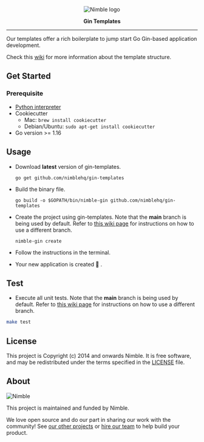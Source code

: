 <p align="center">
  <img alt="Nimble logo" src="https://assets.nimblehq.co/logo/light/logo-light-text-320.png" />
</p>

<p align="center">
  <strong>Gin Templates</strong>
</p>

---

Our templates offer a rich boilerplate to jump start Go Gin-based application development.

Check this [wiki](https://github.com/nimblehq/gin-templates/wiki/Directories) for more information about the template structure.

## Get Started

### Prerequisite

- [Python interpreter](https://docs.python.org/3/using/index.html)
- Cookiecutter
  - Mac: `brew install cookiecutter`
  - Debian/Ubuntu: `sudo apt-get install cookiecutter`
- Go version >= 1.16

## Usage

- Download **latest** version of gin-templates.
  ```
  go get github.com/nimblehq/gin-templates
  ```

- Build the binary file.
  ```
  go build -o $GOPATH/bin/nimble-gin github.com/nimblehq/gin-templates
  ```

- Create the project using gin-templates. Note that the **main** branch is being used by default. Refer to [this wiki page](https://github.com/nimblehq/gin-templates/wiki/Commands) for instructions on how to use a different branch.
  ```
  nimble-gin create
  ```

- Follow the instructions in the terminal.

- Your new application is created 🎉 .

## Test

- Execute all unit tests. Note that the **main** branch is being used by default. Refer to [this wiki page](https://github.com/nimblehq/gin-templates/wiki/Commands) for instructions on how to use a different branch.

```sh
make test
```

## License

This project is Copyright (c) 2014 and onwards Nimble. It is free software,
and may be redistributed under the terms specified in the [LICENSE] file.

[LICENSE]: /LICENSE

## About

![Nimble](https://assets.nimblehq.co/logo/dark/logo-dark-text-160.png)

This project is maintained and funded by Nimble.

We love open source and do our part in sharing our work with the community!
See [our other projects][community] or [hire our team][hire] to help build your product.

[community]: https://github.com/nimblehq
[hire]: https://nimblehq.co/
